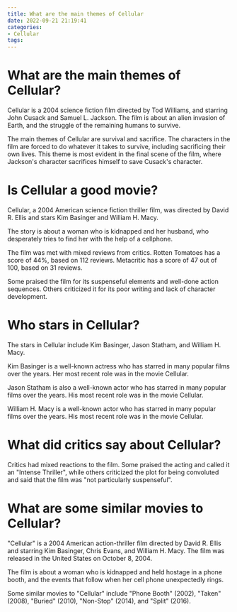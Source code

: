 ```yaml
---
title: What are the main themes of Cellular
date: 2022-09-21 21:19:41
categories:
- Cellular
tags:
---
```



#  What are the main themes of Cellular?

Cellular is a 2004 science fiction film directed by Tod Williams, and starring John Cusack and Samuel L. Jackson. The film is about an alien invasion of Earth, and the struggle of the remaining humans to survive.

The main themes of Cellular are survival and sacrifice. The characters in the film are forced to do whatever it takes to survive, including sacrificing their own lives. This theme is most evident in the final scene of the film, where Jackson's character sacrifices himself to save Cusack's character.

#  Is Cellular a good movie?

Cellular, a 2004 American science fiction thriller film, was directed by David R. Ellis and stars Kim Basinger and William H. Macy.

The story is about a woman who is kidnapped and her husband, who desperately tries to find her with the help of a cellphone.

The film was met with mixed reviews from critics. Rotten Tomatoes has a score of 44%, based on 112 reviews. Metacritic has a score of 47 out of 100, based on 31 reviews.

Some praised the film for its suspenseful elements and well-done action sequences. Others criticized it for its poor writing and lack of character development.

#  Who stars in Cellular?

The stars in Cellular include Kim Basinger, Jason Statham, and William H. Macy.

Kim Basinger is a well-known actress who has starred in many popular films over the years. Her most recent role was in the movie Cellular.

Jason Statham is also a well-known actor who has starred in many popular films over the years. His most recent role was in the movie Cellular.

William H. Macy is a well-known actor who has starred in many popular films over the years. His most recent role was in the movie Cellular.

#  What did critics say about Cellular?

Critics had mixed reactions to the film. Some praised the acting and called it an "Intense Thriller", while others criticized the plot for being convoluted and said that the film was "not particularly suspenseful".

#  What are some similar movies to Cellular?

"Cellular" is a 2004 American action-thriller film directed by David R. Ellis and starring Kim Basinger, Chris Evans, and William H. Macy. The film was released in the United States on October 8, 2004.

The film is about a woman who is kidnapped and held hostage in a phone booth, and the events that follow when her cell phone unexpectedly rings.

Some similar movies to "Cellular" include "Phone Booth" (2002), "Taken" (2008), "Buried" (2010), "Non-Stop" (2014), and "Split" (2016).